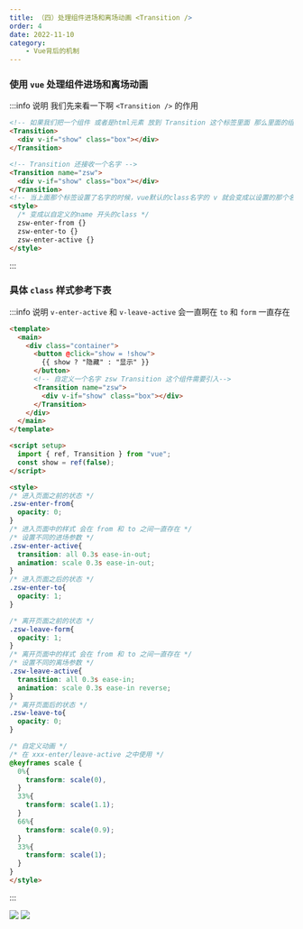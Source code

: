 ```yaml
---
title: （四）处理组件进场和离场动画 <Transition />
order: 4
date: 2022-11-10
category:
    - Vue背后的机制
---
```


### 使用 `vue` 处理组件进场和离场动画
:::info 说明
我们先来看一下啊 `<Transition />` 的作用

```html
<!-- 如果我们把一个组件 或者是html元素 放到 Transition 这个标签里面 那么里面的组件会在元素挂载和卸载的时候自动应用或者是移除一些class类名 -->
<Transition>
  <div v-if="show" class="box"></div>
</Transition>

<!-- Transition 还接收一个名字 -->
<Transition name="zsw">
  <div v-if="show" class="box"></div>
</Transition>
<!-- 当上面那个标签设置了名字的时候，vue默认的class名字的 v 就会变成以设置的那个名字开头 -->
<style>
  /* 变成以自定义的name 开头的class */
  zsw-enter-from {}
  zsw-enter-to {}
  zsw-enter-active {}
</style>
```
:::
### 具体 `class` 样式参考下表
:::info 说明
`v-enter-active` 和 `v-leave-active` 会一直啊在 `to` 和 `form` 一直存在

```html
<template>
  <main>
    <div class="container">
      <button @click="show = !show">
        {{ show ? "隐藏" : "显示" }}
      </button>
      <!-- 自定义一个名字 zsw Transition 这个组件需要引入-->
      <Transition name="zsw">
        <div v-if="show" class="box"></div>
      </Transition>
    </div>
  </main>
</template>

<script setup>
  import { ref, Transition } from "vue";
  const show = ref(false);
</script>

<style>
/* 进入页面之前的状态 */
.zsw-enter-from{
  opacity: 0;
}
/* 进入页面中的样式 会在 from 和 to 之间一直存在 */
/* 设置不同的进场参数 */
.zsw-enter-active{
  transition: all 0.3s ease-in-out;
  animation: scale 0.3s ease-in-out;
}
/* 进入页面之后的状态 */
.zsw-enter-to{
  opacity: 1;
}

/* 离开页面之前的状态 */
.zsw-leave-form{
  opacity: 1;
}
/* 离开页面中的样式 会在 from 和 to 之间一直存在 */
/* 设置不同的离场参数 */
.zsw-leave-active{
  transition: all 0.3s ease-in;
  animation: scale 0.3s ease-in reverse;
}
/* 离开页面后的状态 */
.zsw-leave-to{
  opacity: 0;
}

/* 自定义动画 */
/* 在 xxx-enter/leave-active 之中使用 */
@keyframes scale {
  0%{
    transform: scale(0),
  }
  33%{
    transform: scale(1.1);
  }
  66%{
    transform: scale(0.9);
  }
  33%{
    transform: scale(1);
  }
}
</style>
```
:::

![](https://image.zswei.xyz/img/202211101730565.png)
![](https://image.zswei.xyz/img/202211101730547.png)
